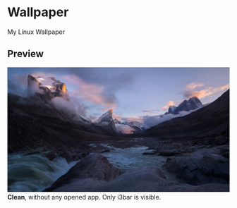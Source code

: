 # Wallpaper
My Linux Wallpaper


## Preview
![clean](https://raw.githubusercontent.com/fdll14/dotfiles/master/wallpaper/wall4.jpg) <br />
**Clean**, without any opened app. Only i3bar is visible. <br />

